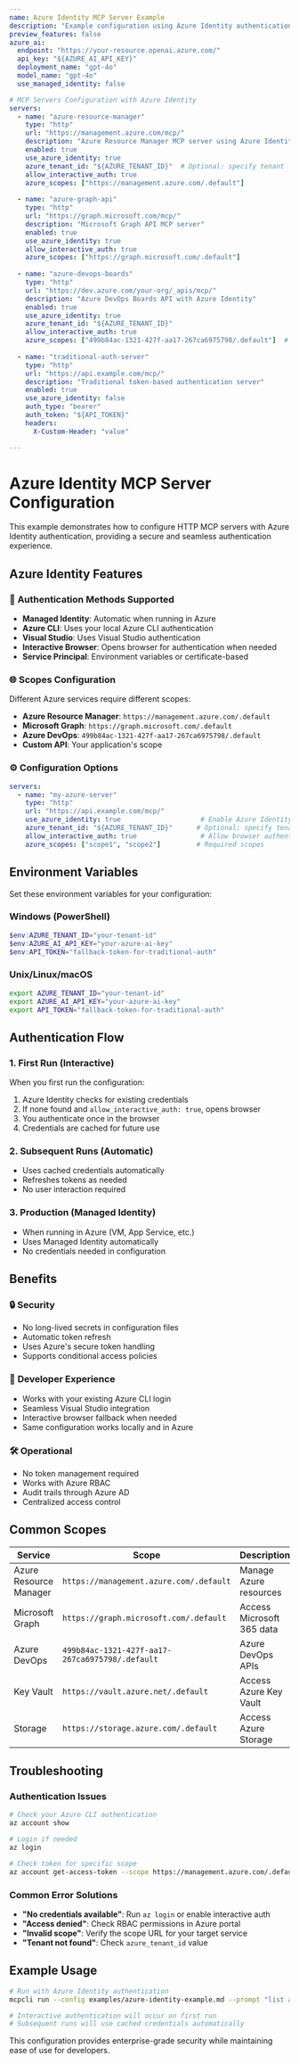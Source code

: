 ```yaml
---
name: Azure Identity MCP Server Example
description: "Example configuration using Azure Identity authentication for HTTP MCP servers"
preview_features: false
azure_ai:
  endpoint: "https://your-resource.openai.azure.com/"
  api_key: "${AZURE_AI_API_KEY}"
  deployment_name: "gpt-4o"
  model_name: "gpt-4o"
  use_managed_identity: false

# MCP Servers Configuration with Azure Identity
servers:
  - name: "azure-resource-manager"
    type: "http"
    url: "https://management.azure.com/mcp/"
    description: "Azure Resource Manager MCP server using Azure Identity"
    enabled: true
    use_azure_identity: true
    azure_tenant_id: "${AZURE_TENANT_ID}"  # Optional: specify tenant
    allow_interactive_auth: true
    azure_scopes: ["https://management.azure.com/.default"]
    
  - name: "azure-graph-api"
    type: "http"
    url: "https://graph.microsoft.com/mcp/"
    description: "Microsoft Graph API MCP server"
    enabled: true
    use_azure_identity: true
    allow_interactive_auth: true
    azure_scopes: ["https://graph.microsoft.com/.default"]
    
  - name: "azure-devops-boards"
    type: "http"
    url: "https://dev.azure.com/your-org/_apis/mcp/"
    description: "Azure DevOps Boards API with Azure Identity"
    enabled: true
    use_azure_identity: true
    azure_tenant_id: "${AZURE_TENANT_ID}"
    allow_interactive_auth: true
    azure_scopes: ["499b84ac-1321-427f-aa17-267ca6975798/.default"]  # Azure DevOps scope
    
  - name: "traditional-auth-server"
    type: "http"
    url: "https://api.example.com/mcp/"
    description: "Traditional token-based authentication server"
    enabled: true
    use_azure_identity: false
    auth_type: "bearer"
    auth_token: "${API_TOKEN}"
    headers:
      X-Custom-Header: "value"

---
```


# Azure Identity MCP Server Configuration

This example demonstrates how to configure HTTP MCP servers with Azure Identity authentication, providing a secure and seamless authentication experience.

## Azure Identity Features

### 🔐 **Authentication Methods Supported**
- **Managed Identity**: Automatic when running in Azure
- **Azure CLI**: Uses your local Azure CLI authentication  
- **Visual Studio**: Uses Visual Studio authentication
- **Interactive Browser**: Opens browser for authentication when needed
- **Service Principal**: Environment variables or certificate-based

### 🌐 **Scopes Configuration**
Different Azure services require different scopes:
- **Azure Resource Manager**: `https://management.azure.com/.default`
- **Microsoft Graph**: `https://graph.microsoft.com/.default`
- **Azure DevOps**: `499b84ac-1321-427f-aa17-267ca6975798/.default`
- **Custom API**: Your application's scope

### ⚙️ **Configuration Options**

```yaml
servers:
  - name: "my-azure-server"
    type: "http"
    url: "https://api.example.com/mcp/"
    use_azure_identity: true                    # Enable Azure Identity
    azure_tenant_id: "${AZURE_TENANT_ID}"      # Optional: specify tenant
    allow_interactive_auth: true                # Allow browser authentication
    azure_scopes: ["scope1", "scope2"]         # Required scopes
```

## Environment Variables

Set these environment variables for your configuration:

### Windows (PowerShell)
```powershell
$env:AZURE_TENANT_ID="your-tenant-id"
$env:AZURE_AI_API_KEY="your-azure-ai-key"
$env:API_TOKEN="fallback-token-for-traditional-auth"
```

### Unix/Linux/macOS
```bash
export AZURE_TENANT_ID="your-tenant-id"
export AZURE_AI_API_KEY="your-azure-ai-key"
export API_TOKEN="fallback-token-for-traditional-auth"
```

## Authentication Flow

### 1. **First Run (Interactive)**
When you first run the configuration:
1. Azure Identity checks for existing credentials
2. If none found and `allow_interactive_auth: true`, opens browser
3. You authenticate once in the browser
4. Credentials are cached for future use

### 2. **Subsequent Runs (Automatic)**
- Uses cached credentials automatically
- Refreshes tokens as needed
- No user interaction required

### 3. **Production (Managed Identity)**
- When running in Azure (VM, App Service, etc.)
- Uses Managed Identity automatically
- No credentials needed in configuration

## Benefits

### 🔒 **Security**
- No long-lived secrets in configuration files
- Automatic token refresh
- Uses Azure's secure token handling
- Supports conditional access policies

### 🚀 **Developer Experience**
- Works with your existing Azure CLI login
- Seamless Visual Studio integration
- Interactive browser fallback when needed
- Same configuration works locally and in Azure

### 🛠️ **Operational**
- No token management required
- Works with Azure RBAC
- Audit trails through Azure AD
- Centralized access control

## Common Scopes

| Service | Scope | Description |
|---------|--------|-------------|
| Azure Resource Manager | `https://management.azure.com/.default` | Manage Azure resources |
| Microsoft Graph | `https://graph.microsoft.com/.default` | Access Microsoft 365 data |
| Azure DevOps | `499b84ac-1321-427f-aa17-267ca6975798/.default` | Azure DevOps APIs |
| Key Vault | `https://vault.azure.net/.default` | Access Azure Key Vault |
| Storage | `https://storage.azure.com/.default` | Access Azure Storage |

## Troubleshooting

### Authentication Issues
```bash
# Check your Azure CLI authentication
az account show

# Login if needed
az login

# Check token for specific scope
az account get-access-token --scope https://management.azure.com/.default
```

### Common Error Solutions
- **"No credentials available"**: Run `az login` or enable interactive auth
- **"Access denied"**: Check RBAC permissions in Azure portal
- **"Invalid scope"**: Verify the scope URL for your target service
- **"Tenant not found"**: Check `azure_tenant_id` value

## Example Usage

```bash
# Run with Azure Identity authentication
mcpcli run --config examples/azure-identity-example.md --prompt "list azure resources"

# Interactive authentication will occur on first run
# Subsequent runs will use cached credentials automatically
```

This configuration provides enterprise-grade security while maintaining ease of use for developers. 